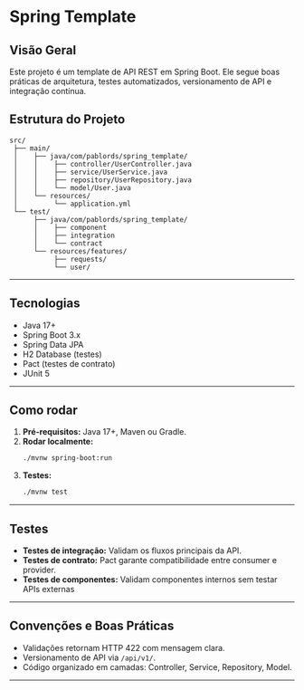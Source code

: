 # Spring Template

## Visão Geral

Este projeto é um template de API REST em Spring Boot. Ele segue boas práticas de arquitetura, testes automatizados, versionamento de API e integração contínua.

## Estrutura do Projeto

```
src/
 ├── main/
 │    ├── java/com/pablords/spring_template/
 │    │    ├── controller/UserController.java
 │    │    ├── service/UserService.java
 │    │    ├── repository/UserRepository.java
 │    │    └── model/User.java
 │    └── resources/
 │         └── application.yml
 └── test/
      ├── java/com/pablords/spring_template/
      │    ├── component
      │    ├── integration
      │    └── contract
      └── resources/features/
           ├── requests/
           └── user/
```

---

## Tecnologias

- Java 17+
- Spring Boot 3.x
- Spring Data JPA
- H2 Database (testes)
- Pact (testes de contrato)
- JUnit 5

---

## Como rodar

1. **Pré-requisitos:** Java 17+, Maven ou Gradle.
2. **Rodar localmente:**
    ```sh
    ./mvnw spring-boot:run
    ```
3. **Testes:**
    ```sh
    ./mvnw test
    ```

---

## Testes

- **Testes de integração:** Validam os fluxos principais da API.
- **Testes de contrato:** Pact garante compatibilidade entre consumer e provider.
- **Testes de componentes:** Validam componentes internos sem testar APIs externas

---

## Convenções e Boas Práticas

- Validações retornam HTTP 422 com mensagem clara.
- Versionamento de API via `/api/v1/`.
- Código organizado em camadas: Controller, Service, Repository, Model.

---
